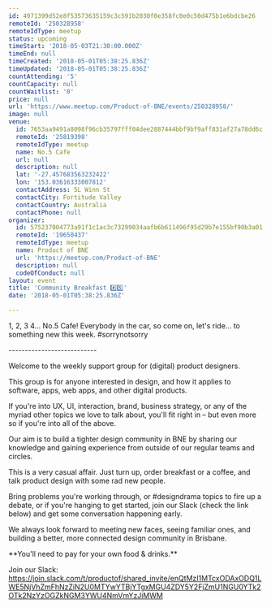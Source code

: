 ```yaml
---
id: 4971399d52e8f53573635159c3c591b2030f0e358fc0e0c50d475b1e6bdcbe26
remoteId: '250328958'
remoteIdType: meetup
status: upcoming
timeStart: '2018-05-03T21:30:00.000Z'
timeEnd: null
timeCreated: '2018-05-01T05:38:25.836Z'
timeUpdated: '2018-05-01T05:38:25.836Z'
countAttending: '5'
countCapacity: null
countWaitlist: '0'
price: null
url: 'https://www.meetup.com/Product-of-BNE/events/250328958/'
image: null
venue:
  id: 7653aa9491a8098f96cb35797fff04dee2887444bbf9bf9aff831af27a78dd6c
  remoteId: '25819398'
  remoteIdType: meetup
  name: No.5 Cafe
  url: null
  description: null
  lat: '-27.457683563232422'
  lon: '153.03616333007812'
  contactAddress: 5L Winn St
  contactCity: Fortitude Valley
  contactCountry: Australia
  contactPhone: null
organizer:
  id: 575237004773a91f1c1ac3c73299034aafb6b611496f95d29b7e155bf90b3a01
  remoteId: '19650437'
  remoteIdType: meetup
  name: Product of BNE
  url: 'https://meetup.com/Product-of-BNE'
  description: null
  codeOfConduct: null
layout: event
title: 'Community Breakfast #️⃣5️⃣'
date: '2018-05-01T05:38:25.836Z'

---
```

<p>1, 2, 3 4… No.5 Cafe! Everybody in the car, so come on, let's ride… to something new this week. #sorrynotsorry</p> <p>---------------------------</p> <p>Welcome to the weekly support group for (digital) product designers.</p> <p>This group is for anyone interested in design, and how it applies to software, apps, web apps, and other digital products.</p> <p>If you're into UX, UI, interaction, brand, business strategy, or any of the myriad other topics we love to talk about, you'll fit right in – but even more so if you're into all of the above.</p> <p>Our aim is to build a tighter design community in BNE by sharing our knowledge and gaining experience from outside of our regular teams and circles.</p> <p>This is a very casual affair. Just turn up, order breakfast or a coffee, and talk product design with some rad new people.</p> <p>Bring problems you're working through, or #designdrama topics to fire up a debate, or if you're hanging to get started, join our Slack (check the link below) and get some conversation happening early.</p> <p>We always look forward to meeting new faces, seeing familiar ones, and building a better, more connected design community in Brisbane.</p> <p>**You'll need to pay for your own food &amp; drinks.**</p> <p>Join our Slack: <a href="https://join.slack.com/t/productof/shared_invite/enQtMzI1MTcxODAxODQ1LWE5NjVhZmFhNzZiN2U0MTYwYTBjYTgxMGU4ZDY5Y2FjZmU1NGU0YTk2OTk2NzYzOGZkNGM3YWU4NmVmYzJiMWM" class="linkified">https://join.slack.com/t/productof/shared_invite/enQtMzI1MTcxODAxODQ1LWE5NjVhZmFhNzZiN2U0MTYwYTBjYTgxMGU4ZDY5Y2FjZmU1NGU0YTk2OTk2NzYzOGZkNGM3YWU4NmVmYzJiMWM</a></p>

